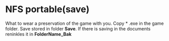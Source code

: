 # NFS portable(save)
What to wear a preservation of the game with you. Copy * .exe in the game folder. Save stored in folder **Save**. If there is saving in the documents reninkles it in **FolderName_Bak** 